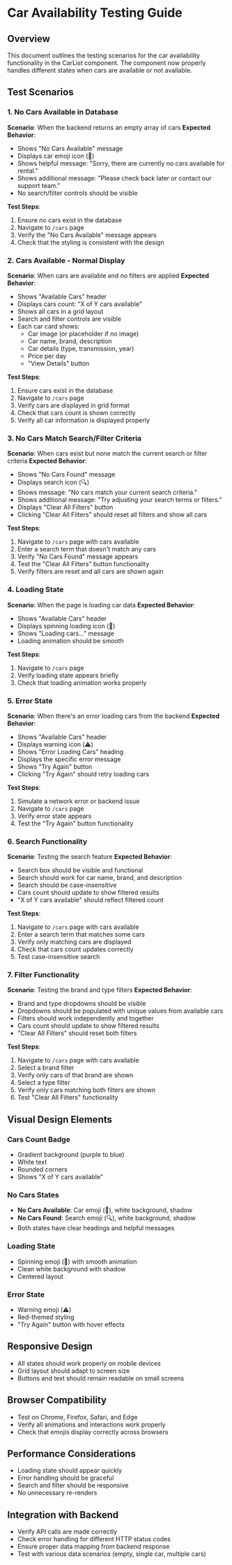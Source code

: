 # Car Availability Testing Guide

## Overview
This document outlines the testing scenarios for the car availability functionality in the CarList component. The component now properly handles different states when cars are available or not available.

## Test Scenarios

### 1. **No Cars Available in Database**
**Scenario**: When the backend returns an empty array of cars
**Expected Behavior**:
- Shows "No Cars Available" message
- Displays car emoji icon (🚗)
- Shows helpful message: "Sorry, there are currently no cars available for rental."
- Shows additional message: "Please check back later or contact our support team."
- No search/filter controls should be visible

**Test Steps**:
1. Ensure no cars exist in the database
2. Navigate to `/cars` page
3. Verify the "No Cars Available" message appears
4. Check that the styling is consistent with the design

### 2. **Cars Available - Normal Display**
**Scenario**: When cars are available and no filters are applied
**Expected Behavior**:
- Shows "Available Cars" header
- Displays cars count: "X of Y cars available"
- Shows all cars in a grid layout
- Search and filter controls are visible
- Each car card shows:
  - Car image (or placeholder if no image)
  - Car name, brand, description
  - Car details (type, transmission, year)
  - Price per day
  - "View Details" button

**Test Steps**:
1. Ensure cars exist in the database
2. Navigate to `/cars` page
3. Verify cars are displayed in grid format
4. Check that cars count is shown correctly
5. Verify all car information is displayed properly

### 3. **No Cars Match Search/Filter Criteria**
**Scenario**: When cars exist but none match the current search or filter criteria
**Expected Behavior**:
- Shows "No Cars Found" message
- Displays search icon (🔍)
- Shows message: "No cars match your current search criteria."
- Shows additional message: "Try adjusting your search terms or filters."
- Displays "Clear All Filters" button
- Clicking "Clear All Filters" should reset all filters and show all cars

**Test Steps**:
1. Navigate to `/cars` page with cars available
2. Enter a search term that doesn't match any cars
3. Verify "No Cars Found" message appears
4. Test the "Clear All Filters" button functionality
5. Verify filters are reset and all cars are shown again

### 4. **Loading State**
**Scenario**: When the page is loading car data
**Expected Behavior**:
- Shows "Available Cars" header
- Displays spinning loading icon (🔄)
- Shows "Loading cars..." message
- Loading animation should be smooth

**Test Steps**:
1. Navigate to `/cars` page
2. Verify loading state appears briefly
3. Check that loading animation works properly

### 5. **Error State**
**Scenario**: When there's an error loading cars from the backend
**Expected Behavior**:
- Shows "Available Cars" header
- Displays warning icon (⚠️)
- Shows "Error Loading Cars" heading
- Displays the specific error message
- Shows "Try Again" button
- Clicking "Try Again" should retry loading cars

**Test Steps**:
1. Simulate a network error or backend issue
2. Navigate to `/cars` page
3. Verify error state appears
4. Test the "Try Again" button functionality

### 6. **Search Functionality**
**Scenario**: Testing the search feature
**Expected Behavior**:
- Search box should be visible and functional
- Search should work for car name, brand, and description
- Search should be case-insensitive
- Cars count should update to show filtered results
- "X of Y cars available" should reflect filtered count

**Test Steps**:
1. Navigate to `/cars` page with cars available
2. Enter a search term that matches some cars
3. Verify only matching cars are displayed
4. Check that cars count updates correctly
5. Test case-insensitive search

### 7. **Filter Functionality**
**Scenario**: Testing the brand and type filters
**Expected Behavior**:
- Brand and type dropdowns should be visible
- Dropdowns should be populated with unique values from available cars
- Filters should work independently and together
- Cars count should update to show filtered results
- "Clear All Filters" should reset both filters

**Test Steps**:
1. Navigate to `/cars` page with cars available
2. Select a brand filter
3. Verify only cars of that brand are shown
4. Select a type filter
5. Verify only cars matching both filters are shown
6. Test "Clear All Filters" functionality

## Visual Design Elements

### **Cars Count Badge**
- Gradient background (purple to blue)
- White text
- Rounded corners
- Shows "X of Y cars available"

### **No Cars States**
- **No Cars Available**: Car emoji (🚗), white background, shadow
- **No Cars Found**: Search emoji (🔍), white background, shadow
- Both states have clear headings and helpful messages

### **Loading State**
- Spinning emoji (🔄) with smooth animation
- Clean white background with shadow
- Centered layout

### **Error State**
- Warning emoji (⚠️)
- Red-themed styling
- "Try Again" button with hover effects

## Responsive Design
- All states should work properly on mobile devices
- Grid layout should adapt to screen size
- Buttons and text should remain readable on small screens

## Browser Compatibility
- Test on Chrome, Firefox, Safari, and Edge
- Verify all animations and interactions work properly
- Check that emojis display correctly across browsers

## Performance Considerations
- Loading state should appear quickly
- Error handling should be graceful
- Search and filter should be responsive
- No unnecessary re-renders

## Integration with Backend
- Verify API calls are made correctly
- Check error handling for different HTTP status codes
- Ensure proper data mapping from backend response
- Test with various data scenarios (empty, single car, multiple cars) 